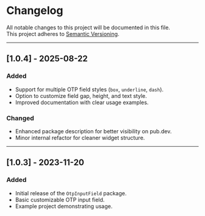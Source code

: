 # Changelog

All notable changes to this project will be documented in this file.  
This project adheres to [Semantic Versioning](https://semver.org/).

---

## [1.0.4] - 2025-08-22
### Added
- Support for multiple OTP field styles (`box`, `underline`, `dash`).
- Option to customize field gap, height, and text style.
- Improved documentation with clear usage examples.

### Changed
- Enhanced package description for better visibility on pub.dev.
- Minor internal refactor for cleaner widget structure.

---

## [1.0.3] - 2023-11-20
### Added
- Initial release of the `OtpInputField` package.
- Basic customizable OTP input field.
- Example project demonstrating usage.